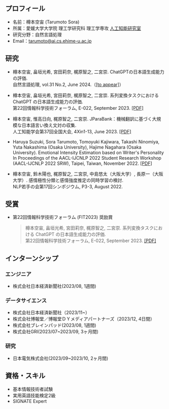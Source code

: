 ## プロフィール
- 名前：樽本空宙 (Tarumoto Sora)
- 所属：愛媛大学大学院 理工学研究科 理工学専攻 [人工知能研究室](https://sites.google.com/view/ehime-nlp/)
- 研究分野：自然言語処理
- Email：tarumoto@ai.cs.ehime-u.ac.jp

## 研究
- 樽本空宙, 畠垣光希, 宮田莉奈, 梶原智之, 二宮崇. ChatGPTの日本語生成能力の評価.<br>
自然言語処理, vol.31 No.2, June 2024.（[[to appear]](https://anlp.jp/guide/saitaku.html)）

- 樽本空宙, 畠垣光希, 宮田莉奈, 梶原智之, 二宮崇. 系列変換タスクにおける ChatGPT の日本語生成能力の評価.<br>
第22回情報科学技術フォーラム, E-022, September 2023. [[PDF]](https://moguranosenshi.sakura.ne.jp/publications/fit2023-tarumoto.pdf)

- 樽本空宙, 惟高日向, 梶原智之, 二宮崇. JParaBank：機械翻訳に基づく大規模な日本語言い換え文対の収集.<br>
人工知能学会第37回全国大会, 4Xin1-13, June 2023. [[PDF]](https://www.jstage.jst.go.jp/article/pjsai/JSAI2023/0/JSAI2023_4Xin113/_article/-char/ja/)

- Haruya Suzuki, Sora Tarumoto, Tomoyuki Kajiwara, Takashi Ninomiya, Yuta Nakashima (Osaka University), Hajime Nagahara (Osaka University). Emotional Intensity Estimation based on Writer's Personality<br>
In Proceedings of the AACL-IJCNLP 2022 Student Research Workshop (AACL-IJCNLP 2022 SRW), Taipei, Taiwan, November 2022. [[PDF]](https://aclanthology.org/2022.aacl-srw.1/)

- 樽本空宙, 鈴木陽也, 梶原智之, 二宮崇, 中島悠太（大阪大学）, 長原一（大阪大学）. 感情極性分類と感情強度推定の同時学習の検討.<br> 
NLP若手の会第17回シンポジウム, P3-3, August 2022.

## 受賞
- 第22回情報科学技術フォーラム (FIT2023) 奨励賞
  >樽本空宙, 畠垣光希, 宮田莉奈, 梶原智之, 二宮崇. 系列変換タスクにおける ChatGPT の日本語生成能力の評価.<br>
  >第22回情報科学技術フォーラム, E-022, September 2023. [[PDF]](https://moguranosenshi.sakura.ne.jp/publications/fit2023-tarumoto.pdf)

## インターンシップ
### エンジニア
- 株式会社日本経済新聞社(2023/08, 1週間)

### データサイエンス
- 株式会社日本経済新聞社（2023/11~）
- 株式会社博報堂／博報堂ＤＹメディアパートナーズ（2023/12, 4日間）
- 株式会社ブレインパッド(2023/08, 1週間)
- 株式会社GRI(2023/07~2023/09, 3ヶ月間)

### 研究
- 日本電気株式会社(2023/09~2023/10, 2ヶ月間)

## 資格・スキル
- 基本情報技術者試験
- 実用英語技能検定2級
- SIGNATE Expert

<!--
**TaruSora/TaruSora** is a ✨ _special_ ✨ repository because its `README.md` (this file) appears on your GitHub profile.

Here are some ideas to get you started:

- 🔭 I’m currently working on ...
- 🌱 I’m currently learning ...
- 👯 I’m looking to collaborate on ...
- 🤔 I’m looking for help with ...
- 💬 Ask me about ...
- 📫 How to reach me: ...
- 😄 Pronouns: ...
- ⚡ Fun fact: ...
-->
